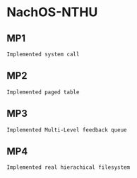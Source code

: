 # NachOS-NTHU

## MP1
  `Implemented system call`
## MP2
  `Implemented paged table`
## MP3
  `Implemented Multi-Level feedback queue`
## MP4
  `Implemented real hierachical filesystem`